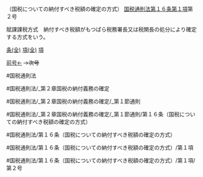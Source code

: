 （国税についての納付すべき税額の確定の方式）
[国税通則法第１６条第１項](国税通則法＿＿＿＿＿第１６条第１項)第２号

賦課課税方式　納付すべき税額がもつぱら税務署長又は税関長の処分により確定する方式をいう。

[条(全)](国税通則法＿＿＿＿＿第１６条_.md)    [項(全)](国税通則法＿＿＿＿＿第１６条第１項_.md)    [項](国税通則法＿＿＿＿＿第１６条第１項.md)

[前号←](国税通則法＿＿＿＿＿第１６条第１項第１号.md)  ~~→次号~~

#国税通則法

#国税通則法/_第２章国税の納付義務の確定

#国税通則法/_第２章国税の納付義務の確定/_第１節通則

#国税通則法/_第２章国税の納付義務の確定/_第１節通則/第１６条（国税についての納付すべき税額の確定の方式）

#国税通則法/第１６条（国税についての納付すべき税額の確定の方式）

#国税通則法/第１６条（国税についての納付すべき税額の確定の方式）/第１項

#国税通則法/第１６条（国税についての納付すべき税額の確定の方式）/第１項/第２号

